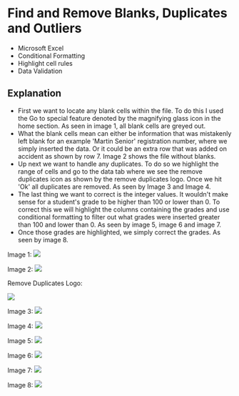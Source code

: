 # Find and Remove Blanks, Duplicates and Outliers
* Microsoft Excel
* Conditional Formatting
* Highlight cell rules
* Data Validation

## Explanation 
* First we want to locate any blank cells within the file. To do this I used the Go to special feature denoted by the magnifying glass icon in the home section. As seen in image 1, all blank cells are greyed out.
* What the blank cells mean can either be information that was mistakenly left blank for an example 'Martin Senior' registration number, where we simply inserted the data. Or it could be an extra row that was added on accident as shown by row 7. Image 2 shows the file without blanks.
* Up next we want to handle any duplicates. To do so we highlight the range of cells and go to the data tab where we see the remove duplicates icon as shown by the remove duplicates logo. Once we hit 'Ok' all duplicates are removed. As seen by Image 3 and Image 4.
* The last thing we want to correct is the integer values. It wouldn't make sense for a student's grade to be higher than 100 or lower than 0. To correct this we will highlight the columns containing the grades and use conditional formatting to filter out what grades were inserted greater than 100 and lower than 0. As seen by image 5, image 6 and image 7.
* Once those grades are highlighted, we simply correct the grades. As seen by image 8.

Image 1:
![](https://github.com/Nwiradiradja/DataCleaning-Excel/blob/main/Blanks_Duplicates_Outliers/Blanks1.png?raw=true)

Image 2:
![](https://github.com/Nwiradiradja/DataCleaning-Excel/blob/main/Blanks_Duplicates_Outliers/Blanks2.png?raw=true)

Remove Duplicates Logo: 

![](https://github.com/Nwiradiradja/DataCleaning-Excel/blob/main/Blanks_Duplicates_Outliers/RemoveDuplicate.png?raw=true)

Image 3:
![](https://github.com/Nwiradiradja/DataCleaning-Excel/blob/main/Blanks_Duplicates_Outliers/Duplicate1.png?raw=true)

Image 4:
![](https://github.com/Nwiradiradja/DataCleaning-Excel/blob/main/Blanks_Duplicates_Outliers/Duplicate2.png?raw=true)

Image 5:
![](https://github.com/Nwiradiradja/DataCleaning-Excel/blob/main/Blanks_Duplicates_Outliers/Out1.png?raw=true)

Image 6:
![](https://github.com/Nwiradiradja/DataCleaning-Excel/blob/main/Blanks_Duplicates_Outliers/Out2.png?raw=true)

Image 7:
![](https://github.com/Nwiradiradja/DataCleaning-Excel/blob/main/Blanks_Duplicates_Outliers/Out3.png?raw=true)

Image 8:
![](https://github.com/Nwiradiradja/DataCleaning-Excel/blob/main/Blanks_Duplicates_Outliers/Out4.png?raw=true)

